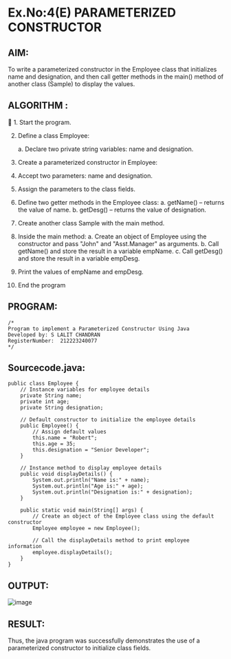 # Ex.No:4(E)  PARAMETERIZED CONSTRUCTOR
## AIM:
To write a parameterized constructor in the Employee class that initializes name and designation, and then call getter methods in the main() method of another class (Sample) to display the values.

## ALGORITHM :

	1.	Start the program.

2.	Define a class Employee:
   
    a.	  Declare two private string variables: name and designation.
  	
4.	Create a parameterized constructor in Employee:
   
5.	Accept two parameters: name and designation.
   
6.	Assign the parameters to the class fields.
   
7.	Define two getter methods in the Employee class:
     a.	getName() – returns the value of name.
     b.	getDesg() – returns the value of designation.
  	
8.	Create another class Sample with the main method.
   
9.	Inside the main method:
     a.	Create an object of Employee using the constructor and pass "John" and "Asst.Manager" as arguments.
     b.	Call getName() and store the result in a variable empName.
     c.	Call getDesg() and store the result in a variable empDesg.
  
10.	Print the values of empName and empDesg.
    
11.	End the program


## PROGRAM:
 ```
/*
Program to implement a Parameterized Constructor Using Java
Developed by: S LALIT CHANDRAN
RegisterNumber:  212223240077
*/
```

## Sourcecode.java:
```
public class Employee {
    // Instance variables for employee details
    private String name;
    private int age;
    private String designation;

    // Default constructor to initialize the employee details
    public Employee() {
        // Assign default values
        this.name = "Robert";
        this.age = 35;
        this.designation = "Senior Developer";
    }

    // Instance method to display employee details
    public void displayDetails() {
        System.out.println("Name is:" + name);
        System.out.println("Age is:" + age);
        System.out.println("Designation is:" + designation);
    }

    public static void main(String[] args) {
        // Create an object of the Employee class using the default constructor
        Employee employee = new Employee();

        // Call the displayDetails method to print employee information
        employee.displayDetails();
    }
}
```






## OUTPUT:

![image](https://github.com/user-attachments/assets/f66b4b8c-e28a-44c7-ac98-8433c36de919)


## RESULT:
Thus, the  java program was successfully demonstrates the use of a parameterized constructor to initialize class fields.

 


